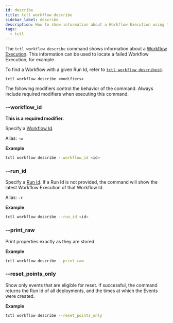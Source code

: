 ```yaml
---
id: describe
title: tctl workflow describe
sidebar_label: describe
description: How to show information about a Workflow Execution using tctl.
tags:
  - tctl
---
```


The `tctl workflow describe` command shows information about a [Workflow Execution](/concepts/what-is-a-workflow-execution).
This information can be used to locate a failed Workflow Execution, for example.

To find a Workflow with a given Run Id, refer to [`tctl workflow describeid`](/tctl-v1/workflow/describeid).

`tctl workflow describe <modifiers>`

The following modifiers control the behavior of the command.
Always include required modifiers when executing this command.

### --workflow_id

**This is a required modifier.**

Specify a [Workflow Id](/concepts/what-is-a-workflow-id).

Alias: `-w`

**Example**

```bash
tctl workflow describe --workflow_id <id>
```

### --run_id

Specify a [Run Id](/concepts/what-is-a-run-id).
If a Run Id is not provided, the command will show the latest Workflow Execution of that Workflow Id.

Alias: `-r`

**Example**

```bash
tctl workflow describe --run_id <id>
```

### --print_raw

Print properties exactly as they are stored.

**Example**

```bash
tctl workflow describe --print_raw
```

### --reset_points_only

Show only events that are eligible for reset.
If successful, the command returns the Run Id of all deployments, and the times at which the Events were created.

**Example**

```bash
tctl workflow describe --reset_points_only
```
